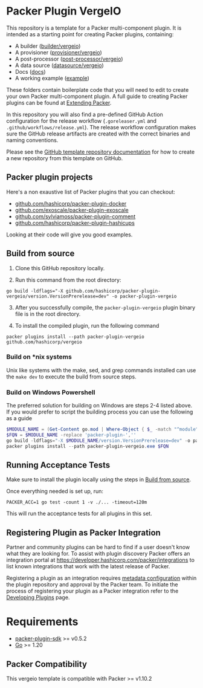 # Packer Plugin VergeIO

This repository is a template for a Packer multi-component plugin. It is intended as a starting point for creating Packer plugins, containing:

- A builder ([builder/vergeio](builder/vergeio))
- A provisioner ([provisioner/vergeio](provisioner/vergeio))
- A post-processor ([post-processor/vergeio](post-processor/vergeio))
- A data source ([datasource/vergeio](datasource/vergeio))
- Docs ([docs](docs))
- A working example ([example](example))

These folders contain boilerplate code that you will need to edit to create your own Packer multi-component plugin.
A full guide to creating Packer plugins can be found at [Extending Packer](https://www.packer.io/docs/plugins/creation).

In this repository you will also find a pre-defined GitHub Action configuration for the release workflow
(`.goreleaser.yml` and `.github/workflows/release.yml`). The release workflow configuration makes sure the GitHub
release artifacts are created with the correct binaries and naming conventions.

Please see the [GitHub template repository documentation](https://docs.github.com/en/free-pro-team@latest/github/creating-cloning-and-archiving-repositories/creating-a-repository-from-a-template)
for how to create a new repository from this template on GitHub.

## Packer plugin projects

Here's a non exaustive list of Packer plugins that you can checkout:

- [github.com/hashicorp/packer-plugin-docker](https://github.com/hashicorp/packer-plugin-docker)
- [github.com/exoscale/packer-plugin-exoscale](https://github.com/exoscale/packer-plugin-exoscale)
- [github.com/sylviamoss/packer-plugin-comment](https://github.com/sylviamoss/packer-plugin-comment)
- [github.com/hashicorp/packer-plugin-hashicups](https://github.com/hashicorp/packer-plugin-hashicups)

Looking at their code will give you good examples.

## Build from source

1. Clone this GitHub repository locally.

2. Run this command from the root directory:

```shell
go build -ldflags="-X github.com/hashicorp/packer-plugin-vergeio/version.VersionPrerelease=dev" -o packer-plugin-vergeio
```

3. After you successfully compile, the `packer-plugin-vergeio` plugin binary file is in the root directory.

4. To install the compiled plugin, run the following command

```shell
packer plugins install --path packer-plugin-vergeio github.com/hashicorp/vergeio
```

### Build on \*nix systems

Unix like systems with the make, sed, and grep commands installed can use the `make dev` to execute the build from source steps.

### Build on Windows Powershell

The preferred solution for building on Windows are steps 2-4 listed above.
If you would prefer to script the building process you can use the following as a guide

```powershell
$MODULE_NAME = (Get-Content go.mod | Where-Object { $_ -match "^module"  }) -replace 'module ',''
$FQN = $MODULE_NAME -replace 'packer-plugin-',''
go build -ldflags="-X $MODULE_NAME/version.VersionPrerelease=dev" -o packer-plugin-vergeio.exe
packer plugins install --path packer-plugin-vergeio.exe $FQN
```

## Running Acceptance Tests

Make sure to install the plugin locally using the steps in [Build from source](#build-from-source).

Once everything needed is set up, run:

```
PACKER_ACC=1 go test -count 1 -v ./... -timeout=120m
```

This will run the acceptance tests for all plugins in this set.

## Registering Plugin as Packer Integration

Partner and community plugins can be hard to find if a user doesn't know what
they are looking for. To assist with plugin discovery Packer offers an integration
portal at https://developer.hashicorp.com/packer/integrations to list known integrations
that work with the latest release of Packer.

Registering a plugin as an integration requires [metadata configuration](./metadata.hcl) within the plugin
repository and approval by the Packer team. To initiate the process of registering your
plugin as a Packer integration refer to the [Developing Plugins](https://developer.hashicorp.com/packer/docs/plugins/creation#registering-plugins) page.

# Requirements

- [packer-plugin-sdk](https://github.com/hashicorp/packer-plugin-sdk) >= v0.5.2
- [Go](https://golang.org/doc/install) >= 1.20

## Packer Compatibility

This vergeio template is compatible with Packer >= v1.10.2

